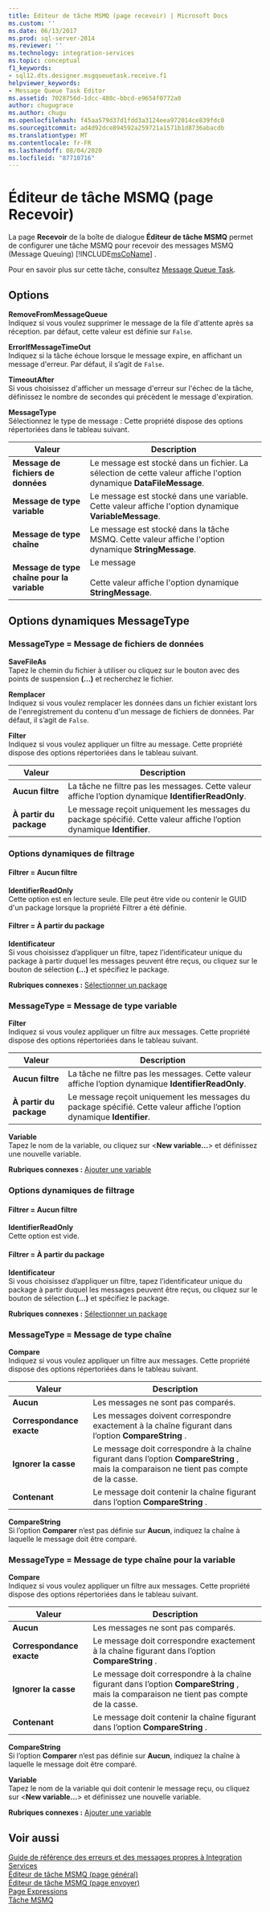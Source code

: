 ```yaml
---
title: Éditeur de tâche MSMQ (page recevoir) | Microsoft Docs
ms.custom: ''
ms.date: 06/13/2017
ms.prod: sql-server-2014
ms.reviewer: ''
ms.technology: integration-services
ms.topic: conceptual
f1_keywords:
- sql12.dts.designer.msgqueuetask.receive.f1
helpviewer_keywords:
- Message Queue Task Editor
ms.assetid: 7028756d-1dcc-480c-bbcd-e9654f0772a0
author: chugugrace
ms.author: chugu
ms.openlocfilehash: f45aa579d37d1fdd3a3124eea972014ce839fdc0
ms.sourcegitcommit: ad4d92dce894592a259721a1571b1d8736abacdb
ms.translationtype: MT
ms.contentlocale: fr-FR
ms.lasthandoff: 08/04/2020
ms.locfileid: "87710716"
---
```

# <a name="message-queue-task-editor-receive-page"></a>Éditeur de tâche MSMQ (page Recevoir)
  La page **Recevoir** de la boîte de dialogue **Éditeur de tâche MSMQ** permet de configurer une tâche MSMQ pour recevoir des messages MSMQ (Message Queuing) [!INCLUDE[msCoName](../includes/msconame-md.md)] .  
  
 Pour en savoir plus sur cette tâche, consultez [Message Queue Task](control-flow/message-queue-task.md).  
  
## <a name="options"></a>Options  
 **RemoveFromMessageQueue**  
 Indiquez si vous voulez supprimer le message de la file d'attente après sa réception. par défaut, cette valeur est définie sur `False`.  
  
 **ErrorIfMessageTimeOut**  
 Indiquez si la tâche échoue lorsque le message expire, en affichant un message d'erreur. Par défaut, il s’agit de `False`.  
  
 **TimeoutAfter**  
 Si vous choisissez d'afficher un message d'erreur sur l'échec de la tâche, définissez le nombre de secondes qui précèdent le message d'expiration.  
  
 **MessageType**  
 Sélectionnez le type de message : Cette propriété dispose des options répertoriées dans le tableau suivant.  
  
|Valeur|Description|  
|-----------|-----------------|  
|**Message de fichiers de données**|Le message est stocké dans un fichier. La sélection de cette valeur affiche l'option dynamique **DataFileMessage**.|  
|**Message de type variable**|Le message est stocké dans une variable. Cette valeur affiche l'option dynamique **VariableMessage**.|  
|**Message de type chaîne**|Le message est stocké dans la tâche MSMQ. Cette valeur affiche l'option dynamique **StringMessage**.|  
|**Message de type chaîne pour la variable**|Le message<br /><br /> Cette valeur affiche l'option dynamique **StringMessage**.|  
  
## <a name="messagetype-dynamic-options"></a>Options dynamiques MessageType  
  
### <a name="messagetype--data-file-message"></a>MessageType = Message de fichiers de données  
 **SaveFileAs**  
 Tapez le chemin du fichier à utiliser ou cliquez sur le bouton avec des points de suspension **(...)** et recherchez le fichier.  
  
 **Remplacer**  
 Indiquez si vous voulez remplacer les données dans un fichier existant lors de l'enregistrement du contenu d'un message de fichiers de données. Par défaut, il s’agit de `False`.  
  
 **Filter**  
 Indiquez si vous voulez appliquer un filtre au message. Cette propriété dispose des options répertoriées dans le tableau suivant.  
  
|Valeur|Description|  
|-----------|-----------------|  
|**Aucun filtre**|La tâche ne filtre pas les messages. Cette valeur affiche l’option dynamique **IdentifierReadOnly**.|  
|**À partir du package**|Le message reçoit uniquement les messages du package spécifié. Cette valeur affiche l’option dynamique **Identifier**.|  
  
### <a name="filter-dynamic-options"></a>Options dynamiques de filtrage  
  
#### <a name="filter--no-filter"></a>Filtrer = Aucun filtre  
 **IdentifierReadOnly**  
 Cette option est en lecture seule. Elle peut être vide ou contenir le GUID d'un package lorsque la propriété Filtrer a été définie.  
  
#### <a name="filter--from-package"></a>Filtrer = À partir du package  
 **Identificateur**  
 Si vous choisissez d’appliquer un filtre, tapez l’identificateur unique du package à partir duquel les messages peuvent être reçus, ou cliquez sur le bouton de sélection **(...)** et spécifiez le package.  
  
 **Rubriques connexes :** [Sélectionner un package](control-flow/select-a-package.md)  
  
### <a name="messagetype--variable-message"></a>MessageType = Message de type variable  
 **Filter**  
 Indiquez si vous voulez appliquer un filtre aux messages. Cette propriété dispose des options répertoriées dans le tableau suivant.  
  
|Valeur|Description|  
|-----------|-----------------|  
|**Aucun filtre**|La tâche ne filtre pas les messages. Cette valeur affiche l’option dynamique **IdentifierReadOnly**.|  
|**À partir du package**|Le message reçoit uniquement les messages du package spécifié. Cette valeur affiche l’option dynamique **Identifier**.|  
  
 **Variable**  
 Tapez le nom de la variable, ou cliquez sur \<**New variable...**> et définissez une nouvelle variable.  
  
 **Rubriques connexes :** [Ajouter une variable](../../2014/integration-services/add-variable.md)  
  
### <a name="filter-dynamic-options"></a>Options dynamiques de filtrage  
  
#### <a name="filter--no-filter"></a>Filtrer = Aucun filtre  
 **IdentifierReadOnly**  
 Cette option est vide.  
  
#### <a name="filter--from-package"></a>Filtrer = À partir du package  
 **Identificateur**  
 Si vous choisissez d’appliquer un filtre, tapez l’identificateur unique du package à partir duquel les messages peuvent être reçus, ou cliquez sur le bouton de sélection **(...)** et spécifiez le package.  
  
 **Rubriques connexes :** [Sélectionner un package](control-flow/select-a-package.md)  
  
### <a name="messagetype--string-message"></a>MessageType = Message de type chaîne  
 **Compare**  
 Indiquez si vous voulez appliquer un filtre aux messages. Cette propriété dispose des options répertoriées dans le tableau suivant.  
  
|Valeur|Description|  
|-----------|-----------------|  
|**Aucun**|Les messages ne sont pas comparés.|  
|**Correspondance exacte**|Les messages doivent correspondre exactement à la chaîne figurant dans l’option **CompareString** .|  
|**Ignorer la casse**|Le message doit correspondre à la chaîne figurant dans l’option **CompareString** , mais la comparaison ne tient pas compte de la casse.|  
|**Contenant**|Le message doit contenir la chaîne figurant dans l’option **CompareString** .|  
  
 **CompareString**  
 Si l’option **Comparer** n’est pas définie sur **Aucun**, indiquez la chaîne à laquelle le message doit être comparé.  
  
### <a name="messagetype--string-message-to-variable"></a>MessageType = Message de type chaîne pour la variable  
 **Compare**  
 Indiquez si vous voulez appliquer un filtre aux messages. Cette propriété dispose des options répertoriées dans le tableau suivant.  
  
|Valeur|Description|  
|-----------|-----------------|  
|**Aucun**|Les messages ne sont pas comparés.|  
|**Correspondance exacte**|Le message doit correspondre exactement à la chaîne figurant dans l’option **CompareString** .|  
|**Ignorer la casse**|Le message doit correspondre à la chaîne figurant dans l’option **CompareString** , mais la comparaison ne tient pas compte de la casse.|  
|**Contenant**|Le message doit contenir la chaîne figurant dans l’option **CompareString** .|  
  
 **CompareString**  
 Si l’option **Comparer** n’est pas définie sur **Aucun**, indiquez la chaîne à laquelle le message doit être comparé.  
  
 **Variable**  
 Tapez le nom de la variable qui doit contenir le message reçu, ou cliquez sur \<**New variable...**> et définissez une nouvelle variable.  
  
 **Rubriques connexes :** [Ajouter une variable](../../2014/integration-services/add-variable.md)  
  
## <a name="see-also"></a>Voir aussi  
 [Guide de référence des erreurs et des messages propres à Integration Services](../../2014/integration-services/integration-services-error-and-message-reference.md)   
 [Éditeur de tâche MSMQ &#40;page général&#41;](general-page-of-integration-services-designers-options.md)   
 [Éditeur de tâche MSMQ &#40;page envoyer&#41;](../../2014/integration-services/message-queue-task-editor-send-page.md)   
 [Page Expressions](expressions/expressions-page.md)   
 [Tâche MSMQ](control-flow/message-queue-task.md)  
  
  
